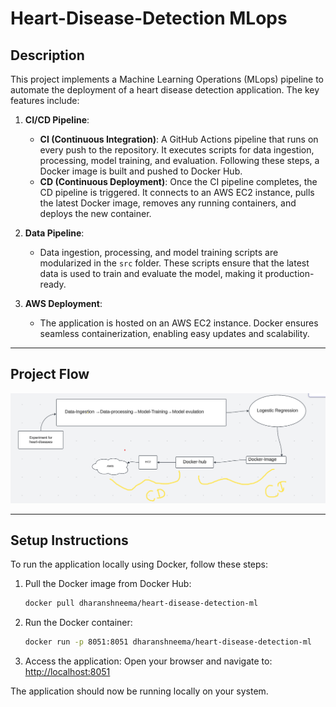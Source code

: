 # Heart-Disease-Detection MLops

## Description

This project implements a Machine Learning Operations (MLops) pipeline to automate the deployment of a heart disease detection application. The key features include:

1. **CI/CD Pipeline**:

   - **CI (Continuous Integration)**: A GitHub Actions pipeline that runs on every push to the repository. It executes scripts for data ingestion, processing, model training, and evaluation. Following these steps, a Docker image is built and pushed to Docker Hub.
   - **CD (Continuous Deployment)**: Once the CI pipeline completes, the CD pipeline is triggered. It connects to an AWS EC2 instance, pulls the latest Docker image, removes any running containers, and deploys the new container.

2. **Data Pipeline**:

   - Data ingestion, processing, and model training scripts are modularized in the `src` folder. These scripts ensure that the latest data is used to train and evaluate the model, making it production-ready.

3. **AWS Deployment**:
   - The application is hosted on an AWS EC2 instance. Docker ensures seamless containerization, enabling easy updates and scalability.

---

## Project Flow

![Project Flowchart](https://github.com/Dharansh-Neema/heart-disease-ml-project/blob/main/img/FlowChart.png)

---

## Setup Instructions

To run the application locally using Docker, follow these steps:

1. Pull the Docker image from Docker Hub:

   ```bash
   docker pull dharanshneema/heart-disease-detection-ml
   ```

2. Run the Docker container:

   ```bash
   docker run -p 8051:8051 dharanshneema/heart-disease-detection-ml
   ```

3. Access the application:
   Open your browser and navigate to:
   [http://localhost:8051](http://localhost:8051)

The application should now be running locally on your system.

